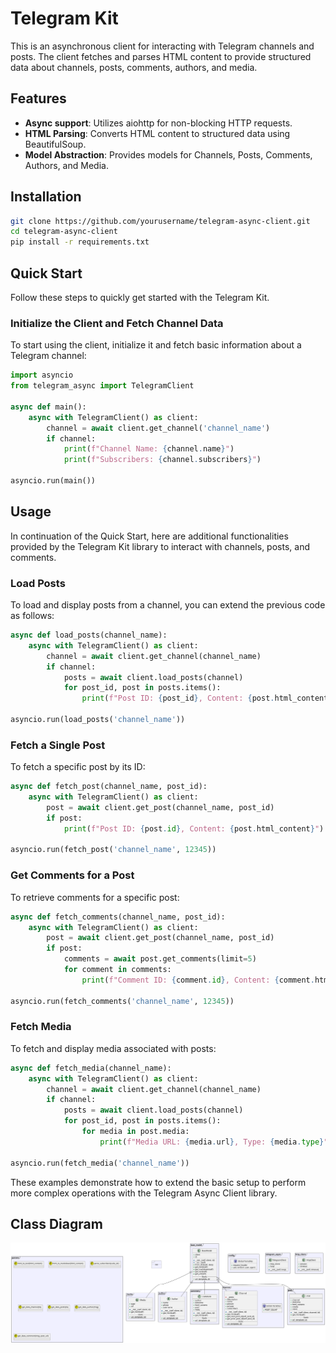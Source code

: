 # Telegram Kit

This is an asynchronous client for interacting with Telegram channels and posts. The client fetches and parses HTML content to provide structured data about channels, posts, comments, authors, and media.

## Features
* **Async support**: Utilizes aiohttp for non-blocking HTTP requests.
* **HTML Parsing**: Converts HTML content to structured data using BeautifulSoup.
* **Model Abstraction**: Provides models for Channels, Posts, Comments, Authors, and Media.


## Installation
```bash
git clone https://github.com/yourusername/telegram-async-client.git
cd telegram-async-client
pip install -r requirements.txt
```

## Quick Start
Follow these steps to quickly get started with the Telegram Kit.


### Initialize the Client and Fetch Channel Data
To start using the client, initialize it and fetch basic information about a Telegram channel:
```python
import asyncio
from telegram_async import TelegramClient

async def main():
    async with TelegramClient() as client:
        channel = await client.get_channel('channel_name')
        if channel:
            print(f"Channel Name: {channel.name}")
            print(f"Subscribers: {channel.subscribers}")

asyncio.run(main())
```

## Usage
In continuation of the Quick Start, here are additional functionalities provided by the Telegram Kit library to interact with channels, posts, and comments.


### Load Posts
To load and display posts from a channel, you can extend the previous code as follows:

```python
async def load_posts(channel_name):
    async with TelegramClient() as client:
        channel = await client.get_channel(channel_name)
        if channel:
            posts = await client.load_posts(channel)
            for post_id, post in posts.items():
                print(f"Post ID: {post_id}, Content: {post.html_content}")

asyncio.run(load_posts('channel_name'))
```

### Fetch a Single Post
To fetch a specific post by its ID:

```python
async def fetch_post(channel_name, post_id):
    async with TelegramClient() as client:
        post = await client.get_post(channel_name, post_id)
        if post:
            print(f"Post ID: {post.id}, Content: {post.html_content}")

asyncio.run(fetch_post('channel_name', 12345))
```

### Get Comments for a Post
To retrieve comments for a specific post:

```python
async def fetch_comments(channel_name, post_id):
    async with TelegramClient() as client:
        post = await client.get_post(channel_name, post_id)
        if post:
            comments = await post.get_comments(limit=5)
            for comment in comments:
                print(f"Comment ID: {comment.id}, Content: {comment.html_content}")

asyncio.run(fetch_comments('channel_name', 12345))
```

### Fetch Media
To fetch and display media associated with posts:

```python
async def fetch_media(channel_name):
    async with TelegramClient() as client:
        channel = await client.get_channel(channel_name)
        if channel:
            posts = await client.load_posts(channel)
            for post_id, post in posts.items():
                for media in post.media:
                    print(f"Media URL: {media.url}, Type: {media.type}")

asyncio.run(fetch_media('channel_name'))

```

These examples demonstrate how to extend the basic setup to perform more complex operations with the Telegram Async Client library.

## Class Diagram
![Class Diagram](classes.svg)